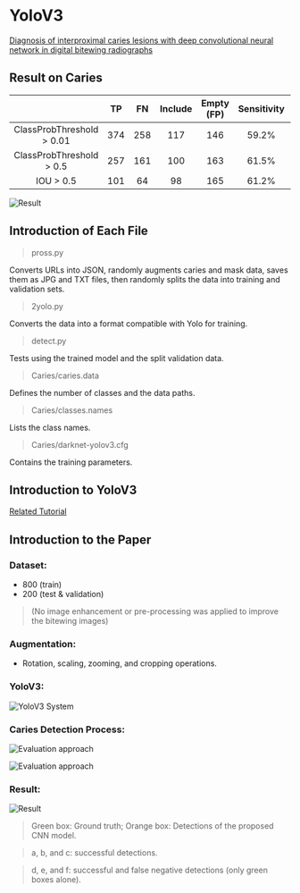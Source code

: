 # YoloV3
[Diagnosis of interproximal caries lesions with deep convolutional neural network in digital bitewing radiographs](https://www.researchgate.net/publication/352757579_Diagnosis_of_interproximal_caries_lesions_with_deep_convolutional_neural_network_in_digital_bitewing_radiographs "link")

## Result on Caries

|  | TP | FN | Include | Empty (FP) | Sensitivity | Precision | F1 |
|:-----------------------------:|:----------:|:----------:|:----------:|:----------:|:----------:|:----------:|:----------:|
| ClassProbThreshold > 0.01      | 374 | 258 | 117 | 146 | 59.2% | 71.9% | 64.9% |
| ClassProbThreshold > 0.5       | 257 | 161 | 100 | 163 | 61.5% | 61.2% | 61.3% |
| IOU > 0.5                      | 101 | 64  | 98  | 165 | 61.2% | 38%   | 46.9% |

![Result](https://github.com/jasonyeong/CariesDetection/blob/master/YoloV3/Result.jpg?raw=true "Result")

## Introduction of Each File

> pross.py

Converts URLs into JSON, randomly augments caries and mask data, saves them as JPG and TXT files, then randomly splits the data into training and validation sets.

> 2yolo.py

Converts the data into a format compatible with Yolo for training.

> detect.py

Tests using the trained model and the split validation data.

> Caries/caries.data

Defines the number of classes and the data paths.

> Caries/classes.names

Lists the class names.

> Caries/darknet-yolov3.cfg

Contains the training parameters.

## Introduction to YoloV3
[Related Tutorial](https://learnopencv.com/training-yolov3-deep-learning-based-custom-object-detector/ "link")

## Introduction to the Paper

### Dataset:	

* 800 (train)
* 200 (test & validation)
> (No image enhancement or pre-processing was applied to improve the bitewing images)

### Augmentation:	

* Rotation, scaling, zooming, and cropping operations.

### YoloV3:

![YoloV3 System](https://www.researchgate.net/publication/352757579/figure/fig4/AS:1116690653954049@1643251207096/Architecture-of-the-YOLO-based-CAA-system.png "YoloV3 System")

### Caries Detection Process:

![Evaluation approach](https://www.researchgate.net/publication/352757579/figure/fig3/AS:1038815154171914@1624684241943/Scheme-of-the-proposed-YOLO-based-CAA-system_W640.jpg "Evaluation approach")

![Evaluation approach](https://www.researchgate.net/publication/352757579/figure/fig5/AS:1038815170936832@1624684245242/Evaluation-approach-of-the-proposed-system_W640.jpg "Evaluation approach")

### Result:

![Result](https://www.researchgate.net/publication/352757579/figure/fig7/AS:1038815187697669@1624684249625/The-green-box-represents-the-ground-truth-while-the-orange-box-represents-the-detections_W640.jpg "Result")

> Green box: Ground truth; Orange box: Detections of the proposed CNN model.

> a, b, and c: successful detections.

> d, e, and f: successful and false negative detections (only green boxes alone).
